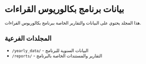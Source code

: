 # بيانات برنامج بكالوريوس القراءات

هذا المجلد يحتوي على البيانات والتقارير الخاصة ببرنامج بكالوريوس القراءات.

## المجلدات الفرعية

- `/yearly_data/` - البيانات السنوية للبرنامج
- `/reports/` - التقارير والمستندات الخاصة بالبرنامج
